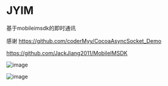 # JYIM
基于mobileimsdk的即时通讯

感谢
https://github.com/coderMyy/CocoaAsyncSocket_Demo

https://github.com/JackJiang2011/MobileIMSDK

![image](https://github.com/wubing3688/JYIM/blob/master/JYIM/chatlist.png)

![image](https://github.com/wubing3688/JYIM/blob/master/JYIM/chatdetail.png)
